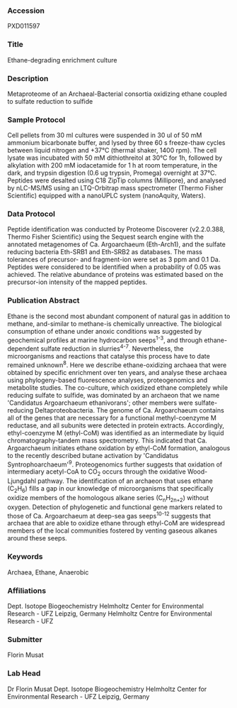 ### Accession
PXD011597

### Title
Ethane-degrading enrichment culture

### Description
Metaproteome of an Archaeal-Bacterial consortia oxidizing ethane coupled to sulfate reduction to sulfide

### Sample Protocol
Cell pellets from 30 ml cultures were suspended in 30 ul of 50 mM ammonium bicarbonate buffer, and lysed by three 60 s freeze-thaw cycles between liquid nitrogen and +37°C (thermal shaker, 1400 rpm). The cell lysate was incubated with 50 mM dithiothreitol at 30°C for 1h, followed by alkylation with 200 mM iodacetamide for 1 h at room temperature, in the dark, and trypsin digestion (0.6 ug trypsin, Promega) overnight at 37°C. Peptides were desalted using C18 ZipTip columns (Millipore), and analysed by nLC-MS/MS using an LTQ-Orbitrap mass spectrometer (Thermo Fisher Scientific) equipped with a nanoUPLC system (nanoAquity, Waters).

### Data Protocol
Peptide identification was conducted by Proteome Discoverer (v2.2.0.388, Thermo Fisher Scientific) using the Sequest search engine with the annotated metagenomes of Ca. Argoarchaeum (Eth-Arch1), and the sulfate reducing bacteria Eth-SRB1 and Eth-SRB2 as databases. The mass tolerances of precursor- and fragment-ion were set as 3 ppm and 0.1 Da. Peptides were considered to be identified when a probability of 0.05 was achieved. The relative abundance of proteins was estimated based on the precursor-ion intensity of the mapped peptides.

### Publication Abstract
Ethane is the second most abundant component of natural gas in addition to methane, and-similar to methane-is chemically unreactive. The biological consumption of ethane under anoxic conditions was suggested by geochemical profiles at marine hydrocarbon seeps<sup>1-3</sup>, and through ethane-dependent sulfate reduction in slurries<sup>4-7</sup>. Nevertheless, the microorganisms and reactions that catalyse this process have to date remained unknown<sup>8</sup>. Here we describe ethane-oxidizing archaea that were obtained by specific enrichment over ten years, and analyse these archaea using phylogeny-based fluorescence analyses, proteogenomics and metabolite studies. The co-culture, which oxidized ethane completely while reducing sulfate to sulfide, was dominated by an archaeon that we name 'Candidatus Argoarchaeum ethanivorans'; other members were sulfate-reducing Deltaproteobacteria. The genome of Ca. Argoarchaeum contains all of the genes that are necessary for a functional methyl-coenzyme M reductase, and all subunits were detected in protein extracts. Accordingly, ethyl-coenzyme M (ethyl-CoM) was identified as an intermediate by liquid chromatography-tandem mass spectrometry. This indicated that Ca. Argoarchaeum initiates ethane oxidation by ethyl-CoM formation, analogous to the recently described butane activation by 'Candidatus Syntrophoarchaeum'<sup>9</sup>. Proteogenomics further suggests that oxidation of intermediary acetyl-CoA to CO<sub>2</sub> occurs through the oxidative Wood-Ljungdahl pathway. The identification of an archaeon that uses ethane (C<sub>2</sub>H<sub>6</sub>) fills a gap in our knowledge of microorganisms that specifically oxidize members of the homologous alkane series (C<sub>n</sub>H<sub>2n+2</sub>) without oxygen. Detection of phylogenetic and functional gene markers related to those of Ca. Argoarchaeum at deep-sea gas seeps<sup>10-12</sup> suggests that archaea that are able to oxidize ethane through ethyl-CoM are widespread members of the local communities fostered by venting gaseous alkanes around these seeps.

### Keywords
Archaea, Ethane, Anaerobic

### Affiliations
Dept. Isotope Biogeochemistry Helmholtz Center for Environmental Research - UFZ Leipzig, Germany
Helmholtz Centre for Environmental Research - UFZ

### Submitter
Florin Musat

### Lab Head
Dr Florin Musat
Dept. Isotope Biogeochemistry Helmholtz Center for Environmental Research - UFZ Leipzig, Germany


